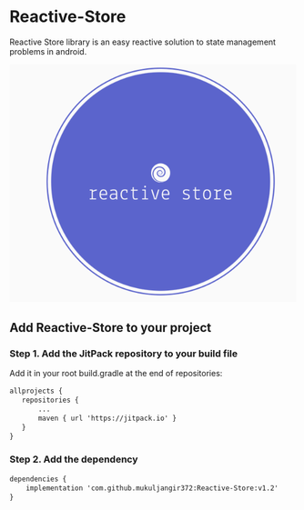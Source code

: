 # Reactive-Store
Reactive Store library is an easy reactive solution to state management problems in android.

![alt text](https://github.com/Mukuljangir372/Reactive-Store/blob/master/reactive-image.png)

## Add Reactive-Store to your project
### Step 1. Add the JitPack repository to your build file
Add it in your root build.gradle at the end of repositories:

``` 
allprojects {
   repositories {
       ...
       maven { url 'https://jitpack.io' }
   }
}
```

### Step 2. Add the dependency
```
dependencies {
    implementation 'com.github.mukuljangir372:Reactive-Store:v1.2'
}
```
